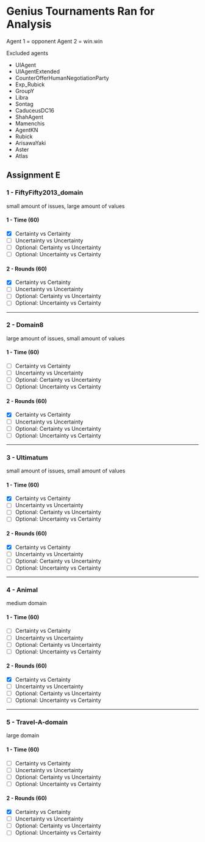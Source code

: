 # Genius Tournaments Ran for Analysis
Agent 1 = opponent
Agent 2 = win.win

Excluded agents
- UIAgent
- UIAgentExtended
- CounterOfferHumanNegotiationParty
- Exp_Rubick
- GroupY
- Libra
- Sontag
- CaduceusDC16
- ShahAgent
- Mamenchis
- AgentKN
- Rubick
- ArisawaYaki
- Aster
- Atlas

## Assignment E
### 1 - FiftyFifty2013_domain
small amount of issues, large amount of values

#### 1 - Time (60)
- [x] Certainty vs Certainty
- [ ] Uncertainty vs Uncertainty
- [ ] Optional: Certainty vs Uncertainty
- [ ] Optional: Uncertainty vs Certainty

#### 2 - Rounds (60)
- [x] Certainty vs Certainty
- [ ] Uncertainty vs Uncertainty
- [ ] Optional: Certainty vs Uncertainty
- [ ] Optional: Uncertainty vs Certainty

-----

### 2 - Domain8
large amount of issues, small amount of values

#### 1 - Time (60)
- [ ] Certainty vs Certainty
- [ ] Uncertainty vs Uncertainty
- [ ] Optional: Certainty vs Uncertainty
- [ ] Optional: Uncertainty vs Certainty

#### 2 - Rounds (60)
- [x] Certainty vs Certainty
- [ ] Uncertainty vs Uncertainty
- [ ] Optional: Certainty vs Uncertainty
- [ ] Optional: Uncertainty vs Certainty

-----

### 3 - Ultimatum
small amount of issues, small amount of values

#### 1 - Time (60)
- [x] Certainty vs Certainty
- [ ] Uncertainty vs Uncertainty
- [ ] Optional: Certainty vs Uncertainty
- [ ] Optional: Uncertainty vs Certainty

#### 2 - Rounds (60)
- [x] Certainty vs Certainty
- [ ] Uncertainty vs Uncertainty
- [ ] Optional: Certainty vs Uncertainty
- [ ] Optional: Uncertainty vs Certainty

-----

### 4 - Animal
medium domain

#### 1 - Time (60)
- [ ] Certainty vs Certainty
- [ ] Uncertainty vs Uncertainty
- [ ] Optional: Certainty vs Uncertainty
- [ ] Optional: Uncertainty vs Certainty

#### 2 - Rounds (60)
- [x] Certainty vs Certainty
- [ ] Uncertainty vs Uncertainty
- [ ] Optional: Certainty vs Uncertainty
- [ ] Optional: Uncertainty vs Certainty

-----

### 5 - Travel-A-domain
large domain

#### 1 - Time (60)
- [ ] Certainty vs Certainty
- [ ] Uncertainty vs Uncertainty
- [ ] Optional: Certainty vs Uncertainty
- [ ] Optional: Uncertainty vs Certainty

#### 2 - Rounds (60)
- [x] Certainty vs Certainty
- [ ] Uncertainty vs Uncertainty
- [ ] Optional: Certainty vs Uncertainty
- [ ] Optional: Uncertainty vs Certainty
